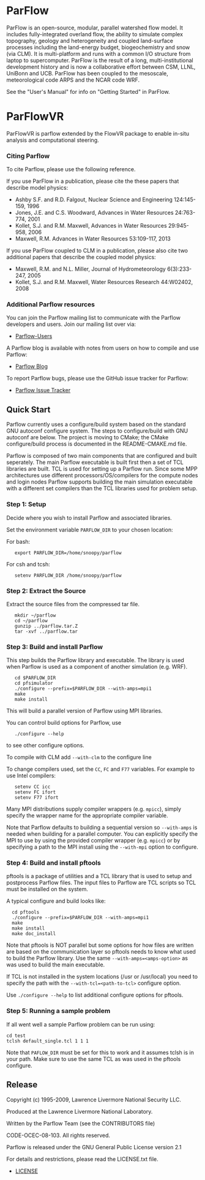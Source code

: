# ParFlow

ParFlow is an open-source, modular, parallel watershed flow model. It
includes fully-integrated overland flow, the ability to simulate
complex topography, geology and heterogeneity and coupled land-surface
processes including the land-energy budget, biogeochemistry and snow
(via CLM). It is multi-platform and runs with a common I/O structure
from laptop to supercomputer. ParFlow is the result of a long,
multi-institutional development history and is now a collaborative
effort between CSM, LLNL, UniBonn and UCB. ParFlow has been coupled to
the mesoscale, meteorological code ARPS and the NCAR code WRF.

See the "User's Manual" for info on "Getting Started" in ParFlow.

# ParFlowVR
ParFlowVR is parflow extended by the FlowVR package to enable in-situ analysis and
computational steering.

### Citing Parflow

To cite Parflow, please use the following reference.

If you use ParFlow in a publication, please cite the these papers that describe model physics:

* Ashby S.F. and R.D. Falgout, Nuclear Science and Engineering 124:145-159, 1996
* Jones, J.E. and C.S. Woodward, Advances in Water Resources 24:763-774, 2001
* Kollet, S.J. and R.M. Maxwell, Advances in Water Resources 29:945-958, 2006
* Maxwell, R.M. Advances in Water Resources 53:109-117, 2013

If you use ParFlow coupled to CLM in a publication, please also cite
two additional papers that describe the coupled model physics:

* Maxwell, R.M. and N.L. Miller, Journal of Hydrometeorology 6(3):233-247, 2005
* Kollet, S.J. and R.M. Maxwell, Water Resources Research 44:W02402, 2008

### Additional Parflow resources

You can join the Parflow mailing list to communicate with the Parflow
developers and users.  Join our mailing list over via:
- [Parflow-Users](https://mailman.mines.edu/mailman/listinfo/parflow-users)

A Parflow blog is available with notes from users on how to compile and use Parflow:
- [Parflow Blog](http://parflow.blogspot.com/)

To report Parflow bugs, please use the GitHub issue tracker for Parflow:
- [Parflow Issue Tracker](https://github.com/parflow/parflow/issues)

## Quick Start

Parflow currently uses a configure/build system based on the standard
GNU autoconf configure system.  The steps to configure/build with GNU
autoconf are below.  The project is moving to CMake; the CMake
configure/build process is documented in the README-CMAKE.md file.

Parflow is composed of two main components that are configured and
built seperately.  The main Parflow executable is built first then a
set of TCL libraries are built.  TCL is used for setting up a Parflow
run.  Since some MPP architectures use different
processors/OS/compilers for the compute nodes and login nodes Parflow
supports building the main simulation executable with a different set
compilers than the TCL libraries used for problem setup.

### Step 1: Setup

Decide where you wish to install Parflow and associated libraries.

Set the environment variable `PARFLOW_DIR` to your chosen location:

For bash:

```shell
   export PARFLOW_DIR=/home/snoopy/parflow
```

For csh and tcsh:

```shell
   setenv PARFLOW_DIR /home/snoopy/parflow
```

### Step 2: Extract the Source

Extract the source files from the compressed tar file.

```shell
   mkdir ~/parflow
   cd ~/parflow
   gunzip ../parflow.tar.Z
   tar -xvf ../parflow.tar
```


### Step 3: Build and install Parflow

This step builds the Parflow library and executable.  The library is
used when Parflow is used as a component of another simulation
(e.g. WRF).

```shell
   cd $PARFLOW_DIR
   cd pfsimulator
   ./configure --prefix=$PARFLOW_DIR --with-amps=mpi1
   make
   make install
```

This will build a parallel version of Parflow using MPI libraries.

You can control build options for Parflow, use

```shell
   ./configure --help
```

to see other configure options.

To compile with CLM add `--with-clm` to the configure line

To change compilers used, set the `CC`, `FC` and `F77` variables. For example to use Intel compilers:

```shell
   setenv CC icc
   setenv FC ifort
   setenv F77 ifort
```

Many MPI distributions supply compiler wrappers (e.g. `mpicc`), simply
specify the wrapper name for the appropriate compiler variable.

Note that Parflow defaults to building a sequential version so
`--with-amps` is needed when building for a parallel computer.  You
can explicitly specify the MPI to use by using the provided compiler
wrapper (e.g. `mpicc`) or by specifying a path to the MPI install using
the `--with-mpi` option to configure.


### Step 4: Build and install pftools

pftools is a package of utilities and a TCL library that is used to
setup and postprocess Parflow files.  The input files to Parflow are
TCL scripts so TCL must be installed on the system.

A typical configure and build looks like:

```shell
  cd pftools
  ./configure --prefix=$PARFLOW_DIR --with-amps=mpi1
  make
  make install
  make doc_install
```

Note that pftools is NOT parallel but some options for how files are
written are based on the communication layer so pftools needs to know
what used to build the Parflow library.  Use the same
`--with-amps=<amps-option>` as was used to build the main executable.

If TCL is not installed in the system locations (/usr or /usr/local)
you need to specify the path with the `--with-tcl=<path-to-tcl>` configure
option.

Use `./configure --help` to list additional configure options for pftools.


### Step 5: Running a sample problem

If all went well a sample Parflow problem can be run using:

```shell
cd test
tclsh default_single.tcl 1 1 1
```

Note that `PAFLOW_DIR` must be set for this to work and it assumes
tclsh is in your path.  Make sure to use the same TCL as was used in
the pftools configure.


## Release

Copyright (c) 1995-2009, Lawrence Livermore National Security LLC.

Produced at the Lawrence Livermore National Laboratory.

Written by the Parflow Team (see the CONTRIBUTORS file)

CODE-OCEC-08-103. All rights reserved.

Parflow is released under the GNU General Public License version 2.1

For details and restrictions, please read the LICENSE.txt file.
- [LICENSE](./LICENSE.txt)
